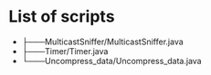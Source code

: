 # List of scripts #

* ├───MulticastSniffer/MulticastSniffer.java
* ├───Timer/Timer.java
* └───Uncompress_data/Uncompress_data.java